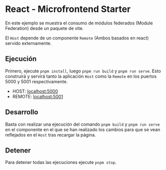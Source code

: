 # React - Microfrontend Starter

En este ejemplo se muestra el consumo de módulos federados (Module Federation) desde un paquete de vite.

El `Host` depende de un componente `Remote` (Ambos basados en react) servido externamente.

## Ejecución

Primero, ejecute `pnpm install`, luego `pnpm run build` y `pnpm run serve`. Esto construirá y servirá tanto la aplicación `Host` como la `Remote` en los puertos 5000 y 5001 respectivamente.

- HOST: [localhost:5000](http://localhost:5000/)
- REMOTE: [localhost:5001](http://localhost:5001/)

## Desarrollo

Basta con realizar una ejecución del comando `pnpm build` y `pnpm run serve` en el componente en el que se han realizado los cambios para que se vean reflejados en el `Host` tras recargar la página.

## Detener

Para detener todas las ejecuciones ejecute `pnpm stop`.